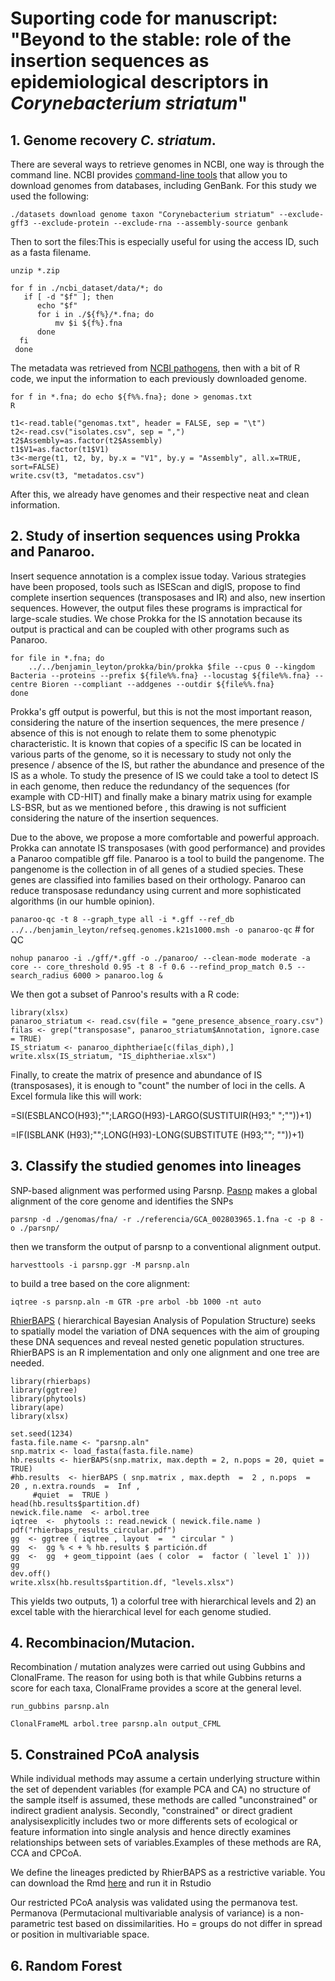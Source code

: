 # Suporting code for manuscript: "Beyond to the stable: role of the insertion sequences as epidemiological descriptors in *Corynebacterium striatum*"

## 1. Genome recovery *C. striatum*.

There are several ways to retrieve genomes in NCBI, one way is through the command line. NCBI provides [command-line tools](https://www.ncbi.nlm.nih.gov/datasets/docs/v1/quickstarts/command-line-tools/) that allow you to download genomes from databases, including GenBank.
For this study we used the following:

`./datasets download genome taxon "Corynebacterium striatum" --exclude-gff3 --exclude-protein --exclude-rna --assembly-source genbank`

Then to sort the files:This is especially useful for using the access ID, such as a fasta filename.

`unzip *.zip`
```
for f in ./ncbi_dataset/data/*; do
   if [ -d "$f" ]; then
      echo "$f"
      for i in ./${f%}/*.fna; do
          mv $i ${f%}.fna
      done
  fi
 done
 ```

The metadata was retrieved from [NCBI pathogens](https://www.ncbi.nlm.nih.gov/pathogens//isolates/#taxgroup_name:%22Corynebacterium%20striatum%22), then with a bit of R code, we input the information to each previously downloaded genome.
 
```
for f in *.fna; do echo ${f%%.fna}; done > genomas.txt
R
```
```
t1<-read.table("genomas.txt", header = FALSE, sep = "\t")
t2<-read.csv("isolates.csv", sep = ",")
t2$Assembly=as.factor(t2$Assembly)
t1$V1=as.factor(t1$V1)
t3<-merge(t1, t2, by, by.x = "V1", by.y = "Assembly", all.x=TRUE, sort=FALSE)
write.csv(t3, "metadatos.csv")
```
After this, we already have genomes and their respective neat and clean information.

## 2. Study of insertion sequences using Prokka and Panaroo.

Insert sequence annotation is a complex issue today. Various strategies have been proposed, tools such as ISEScan and digIS, propose to find complete insertion sequences (transposases and IR) and also, new insertion sequences. However, the output files these programs is impractical for large-scale studies. We chose Prokka for the IS annotation because its output is practical and can be coupled with other programs such as Panaroo. 
```
for file in *.fna; do
    ../../benjamin_leyton/prokka/bin/prokka $file --cpus 0 --kingdom Bacteria --proteins --prefix ${file%%.fna} --locustag ${file%%.fna} --centre Bioren --compliant --addgenes --outdir ${file%%.fna}
done
```

Prokka's gff output is powerful, but this is not the most important reason, considering the nature of the insertion sequences, the mere presence / absence of this is not enough to relate them to some phenotypic characteristic. It is known that copies of a specific IS can be located in various parts of the genome, so it is necessary to study not only the presence / absence of the IS, but rather the abundance and presence of the IS as a whole. To study the presence of IS we could take a tool to detect IS in each genome, then reduce the redundancy of the sequences (for example with CD-HIT) and finally make a binary matrix using for example LS-BSR, but as we mentioned before , this drawing is not sufficient considering the nature of the insertion sequences.

Due to the above, we propose a more comfortable and powerful approach. Prokka can annotate IS transposases (with good performance) and provides a Panaroo compatible gff file. Panaroo is a tool to build the pangenome. The pangenome is the collection in of all genes of a studied species. These genes are classified into families based on their orthology. Panaroo can reduce transposase redundancy using current and more sophisticated algorithms (in our humble opinion).

`panaroo-qc -t 8 --graph_type all -i *.gff --ref_db ../../benjamin_leyton/refseq.genomes.k21s1000.msh -o panaroo-qc` # for QC

`nohup panaroo -i ./gff/*.gff -o ./panaroo/ --clean-mode moderate -a core -- core_threshold 0.95 -t 8 -f 0.6 --refind_prop_match 0.5 --search_radius 6000 > panaroo.log &`

We then got a subset of Panroo's results with a R code:

```
library(xlsx)
panaroo_striatum <- read.csv(file = "gene_presence_absence_roary.csv")
filas <- grep("transposase", panaroo_striatum$Annotation, ignore.case = TRUE)
IS_striatum <- panaroo_diphtheriae[c(filas_diph),]
write.xlsx(IS_striatum, "IS_diphtheriae.xlsx")
```
Finally, to create the matrix of presence and abundance of IS (transposases), it is enough to "count" the number of loci in the cells. A Excel formula like this will work:

=SI(ESBLANCO(H93);"";LARGO(H93)-LARGO(SUSTITUIR(H93;" ";""))+1)

=IF(ISBLANK (H93);"";LONG(H93)-LONG(SUBSTITUTE (H93;""; ""))+1)

## 3. Classify the studied genomes into lineages

SNP-based alignment was performed using Parsnp. [Pasnp](https://harvest.readthedocs.io/en/latest/content/parsnp.html) makes a global alignment of the core genome and identifies the SNPs

`parsnp -d ./genomas/fna/ -r ./referencia/GCA_002803965.1.fna -c -p 8 -o ./parsnp/`

then we transform the output of parsnp to a conventional alignment output.

`harvesttools -i parsnp.ggr -M parsnp.aln`

to build a tree based on the core alignment: 

`iqtree -s parsnp.aln -m GTR -pre arbol -bb 1000 -nt auto`

[RhierBAPS](https://github.com/gtonkinhill/rhierbaps) ( hierarchical Bayesian Analysis of Population Structure) seeks to spatially model the variation of DNA sequences with the aim of grouping these DNA sequences and reveal nested genetic population structures. RhierBAPS is an R implementation and only one alignment and one tree are needed.

``` 
library(rhierbaps)
library(ggtree)
library(phytools)
library(ape)
library(xlsx)

set.seed(1234)
fasta.file.name <- "parsnp.aln"
snp.matrix <- load_fasta(fasta.file.name)
hb.results <- hierBAPS(snp.matrix, max.depth = 2, n.pops = 20, quiet = TRUE)
#hb.results  <- hierBAPS ( snp.matrix , max.depth  =  2 , n.pops  =  20 , n.extra.rounds  =  Inf , 
     #quiet  =  TRUE )
head(hb.results$partition.df)
newick.file.name  <- arbol.tree
iqtree  <-  phytools :: read.newick ( newick.file.name )
pdf("rhierbaps_results_circular.pdf")
gg  <- ggtree ( iqtree , layout  =  " circular " )
gg  <-  gg % < + % hb.results $ partición.df 
gg  <-  gg  + geom_tippoint (aes ( color  =  factor ( `level 1` )))
gg
dev.off()
write.xlsx(hb.results$partition.df, "levels.xlsx")
```

This yields two outputs, 1) a colorful tree with hierarchical levels and 2) an excel table with the hierarchical level for each genome studied.
 

## 4. Recombinacion/Mutacion.

Recombination / mutation analyzes were carried out using Gubbins and ClonalFrame. The reason for using both is that while Gubbins returns a score for each taxa, ClonalFrame provides a score at the general level.

`run_gubbins parsnp.aln`

`ClonalFrameML arbol.tree parsnp.aln output_CFML`

## 5. Constrained PCoA analysis

While individual methods may assume a certain underlying structure within the set of dependent variables (for example PCA and CA) no structure of the sample itself is assumed, these methods are called "unconstrained" or indirect gradient analysis. Secondly, "constrained" or direct gradient analysisexplicitly includes two or more differents sets of ecological or feature information into single analysis and hence directly examines relationships between sets of variables.Examples of these methods are RA, CCA and CPCoA.

We define the lineages predicted by RhierBAPS as a restrictive variable. You can download the Rmd [here](https://github.com/Leytoncito/IS_Prokka_Panaroo/tree/main/Reproductibilidad) and run it in Rstudio

Our restricted PCoA analysis was validated using the permanova test. Permanova (Permutacional multivariable analysis of variance) is a non-parametric test based on dissimilarities. Ho = groups do not differ in spread or position in multivariable space.


## 6. Random Forest


